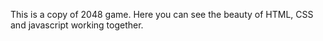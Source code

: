 This is a copy of 2048 game.
Here you can see the beauty of HTML, CSS and javascript working together.